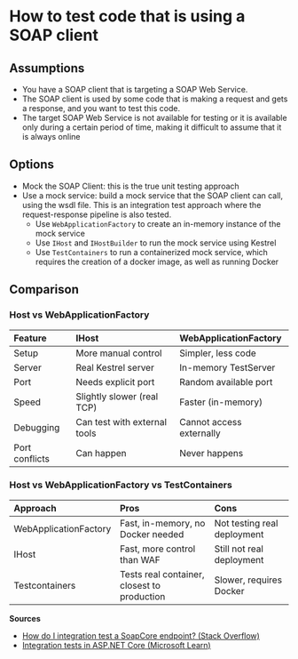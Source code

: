 # How to test code that is using a SOAP client

## Assumptions

- You have a SOAP client that is targeting a SOAP Web Service.
- The SOAP client is used by some code that is making a request and gets a response, and you want to test this code.
- The target SOAP Web Service is not available for testing or it is available only during a certain period of time, making it difficult to assume that it is always online

## Options

- Mock the SOAP Client: this is the true unit testing approach
- Use a mock service: build a mock service that the SOAP client can call, using the wsdl file. This is an integration test approach where the request-response pipeline is also tested.
  - Use `WebApplicationFactory` to create an in-memory instance of the mock service
  - Use `IHost` and `IHostBuilder` to run the mock service using Kestrel
  - Use `TestContainers` to run a containerized mock service, which requires the creation of a docker image, as well as running Docker
 

## Comparison
### Host vs WebApplicationFactory
|Feature|IHost|WebApplicationFactory|
|:------|:----|:--------------------|
|Setup|More manual control|Simpler, less code|
|Server|Real Kestrel server|In-memory TestServer|
|Port|Needs explicit port|Random available port|
|Speed|Slightly slower (real TCP)|Faster (in-memory)|
|Debugging|Can test with external tools|Cannot access externally|
|Port conflicts|Can happen|Never happens|

### Host vs WebApplicationFactory vs TestContainers
|Approach|Pros|Cons|
|:-------|:---|:---|
|WebApplicationFactory|Fast, in-memory, no Docker needed|Not testing real deployment|
|IHost|Fast, more control than WAF|Still not real deployment|
|Testcontainers|Tests real container, closest to production|Slower, requires Docker|

**Sources**
- [How do I integration test a SoapCore endpoint? (Stack Overflow)](https://stackoverflow.com/questions/66338805/how-do-i-integration-test-a-soapcore-endpoint)
- [Integration tests in ASP.NET Core (Microsoft Learn)](https://learn.microsoft.com/en-us/aspnet/core/test/integration-tests?view=aspnetcore-9.0&pivots=xunit)
